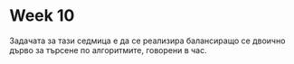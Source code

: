 # Week 10

Задачата за тази седмица е да се реализира балансиращо се двоично дърво за търсене по алгоритмите, говорени в час.